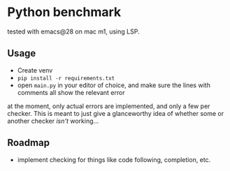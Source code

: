 # Python benchmark

tested with emacs@28 on mac m1, using LSP.

## Usage

 - Create venv
 - `pip install -r requirements.txt`
 - open `main.py` in your editor of choice, and make sure the lines
   with comments all show the relevant error

at the moment, only actual errors are implemented, and only a few per
checker.  This is meant to just give a glanceworthy idea of whether
some or another checker *isn't* working...

## Roadmap

 - implement checking for things like code following, completion, etc.
